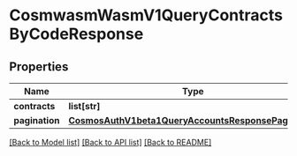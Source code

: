 # CosmwasmWasmV1QueryContractsByCodeResponse

## Properties
Name | Type | Description | Notes
------------ | ------------- | ------------- | -------------
**contracts** | **list[str]** |  | [optional] 
**pagination** | [**CosmosAuthV1beta1QueryAccountsResponsePagination**](CosmosAuthV1beta1QueryAccountsResponsePagination.md) |  | [optional] 

[[Back to Model list]](../README.md#documentation-for-models) [[Back to API list]](../README.md#documentation-for-api-endpoints) [[Back to README]](../README.md)

